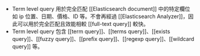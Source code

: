 - Term level query 用於完全匹配 [[Elasticsearch document]] 中的特定欄位如 ip 位置、日期、價格、ID 等。不會再經過 [[Elasticsearch Analyzer]]，因此可以用於完全匹配且效能相較 [[full-text query]] 較快。
- Term level query 包含 [[term query]]、[[terms query]]、[[exists query]]、[[fuzzy query]]、[[prefix query]]、[[regexp query]]、[[wildcard query]] 等。